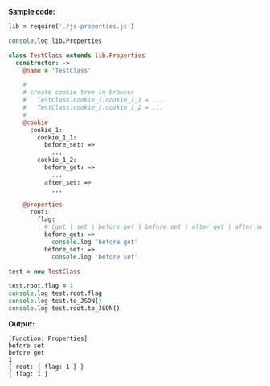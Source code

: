 __Sample code:__
```coffee
lib = require('./js-properties.js')

console.log lib.Properties

class TestClass extends lib.Properties
  constructor: ->
    @name = 'TestClass'

    #
    # create cookie tree in browser
    #   TestClass.cookie_1.cookie_1_1 = ...
    #   TestClass.cookie_1.cookie_1_2 = ...
    #
    @cookie
      cookie_1:
        cookie_1_1:
          before_set: =>
            ...
        cookie_1_2:
          before_get: =>
            ...
          after_set: =>
            ...

    @properties
      root:
        flag:
          # [get | set | before_get | before_set | after_get | after_set]: =>
          before_get: =>
            console.log 'before get'
          before_set: =>
            console.log 'before set'

test = new TestClass

test.root.flag = 1
console.log test.root.flag
console.log test.to_JSON()
console.log test.root.to_JSON()
```
__Output:__
    
    [Function: Properties]
    before set
    before get
    1
    { root: { flag: 1 } }
    { flag: 1 }


